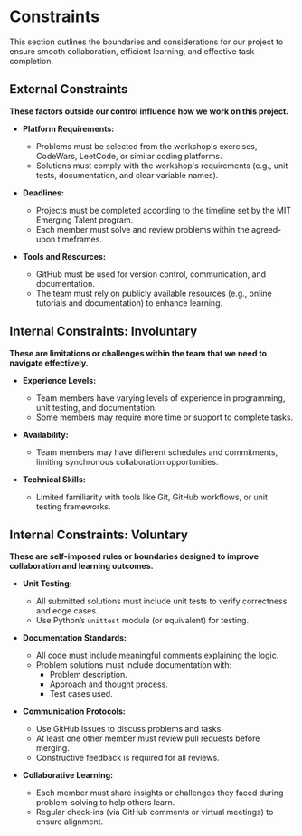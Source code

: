 # Constraints

This section outlines the boundaries and considerations for our project
to ensure smooth collaboration, efficient learning, and effective task completion.

## External Constraints

<!--
  Constraints coming from the outside that your team has no control over:
  - project deadlines
  - number of unit tests required to pass a code review
  - technologies (sometimes a client will tell you what to use)
  - power or connectivity
  - ...
-->

**These factors outside our control influence how we work on this project.**

- **Platform Requirements:**
  - Problems must be selected from the workshop's exercises, CodeWars, LeetCode, 
    or similar coding platforms.
  - Solutions must comply with the workshop's requirements (e.g., unit tests, 
    documentation, and clear variable names).
  
- **Deadlines:**
  - Projects must be completed according to the timeline set by the MIT Emerging 
    Talent program.
  - Each member must solve and review problems within the agreed-upon timeframes.
  
- **Tools and Resources:**
  - GitHub must be used for version control, communication, and documentation.
  - The team must rely on publicly available resources (e.g., online tutorials and 
    documentation) to enhance learning.

## Internal Constraints: Involuntary

<!--
  Constraints that come from within your team, and you have no control over:
  - each of your individual skill levels
  - amount of time available to work on the project
-->

**These are limitations or challenges within the team that we need to navigate effectively.**

- **Experience Levels:**
  - Team members have varying levels of experience in programming, unit testing, 
    and documentation.
  - Some members may require more time or support to complete tasks.
  
- **Availability:**
  - Team members may have different schedules and commitments, limiting 
    synchronous collaboration opportunities.

- **Technical Skills:**
  - Limited familiarity with tools like Git, GitHub workflows, or unit testing 
    frameworks.

## Internal Constraints: Voluntary

<!--
  Constraints that your team decided on to help scope the project. 
  They may include:
  - coding style & conventions
  - agreeing on a code review checklist for the project repository
  - the number of hours you want to spend working
  - only using the colors black and white
-->

**These are self-imposed rules or boundaries designed to improve collaboration 
and learning outcomes.**

- **Unit Testing:**
  - All submitted solutions must include unit tests to verify correctness and edge 
    cases.
  - Use Python’s `unittest` module (or equivalent) for testing.

- **Documentation Standards:**
  - All code must include meaningful comments explaining the logic.
  - Problem solutions must include documentation with:
    - Problem description.
    - Approach and thought process.
    - Test cases used.
  
- **Communication Protocols:**
  - Use GitHub Issues to discuss problems and tasks.
  - At least one other member must review pull requests before merging.
  - Constructive feedback is required for all reviews.
  
- **Collaborative Learning:**
  - Each member must share insights or challenges they faced during problem-solving 
    to help others learn.
  - Regular check-ins (via GitHub comments or virtual meetings) to ensure alignment.

